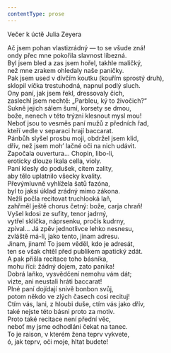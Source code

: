 ```yaml
---
contentType: prose
---
```


<section>

Večer k úctě Julia Zeyera

Ač jsem pohan vlastizrádný — to se všude zná!  
ondy přec mne pokořila slavnost líbezná.  
Byl jsem bled a zas jsem hořel, takhle maličký,  
než mne zrakem ohledaly naše paničky.  
Pak jsem used v dívčím koutku (kouřím sprostý druh),  
sklopil víčka trestuhodná, napnul podlý sluch.  
Ony paní, jak jsem řekl, dressovaly čich,  
zaslechl jsem nechtě: „Parbleu, ký to živočich?“  
Sukně jejich sálem šumí, korsety se dmou,  
bože, nenech v této trýzni klesnout mysl mou!  
Neboť jsou to vesměs paní mužů z předních řad,  
kteří vedle v separaci hrají baccarat.  
Pánbůh slyšel prosbu moji, obdržel jsem klid,  
dřív, než jsem moh’ lačné oči na nich udávit.  
Započala ouvertura… Chopin, libo-li,  
eroticky dlouze lkala cella, violy.  
Paní klesly do podušek, citem zality,  
aby tělo uplatnilo všecky kvality.  
Převýmluvně vyhlížela šatů fazóna,  
byl to jaksi úklad zrádný mimo zákona.  
Nežli počla recitovat truchlooká laň,  
zahřměl ještě chorus četný: bože, carja chraň!  
Vyšel kdosi ze sufity, tenor jadrný,  
vytřel sklíčka, náprsenku, pročís kudrny,  
zpíval… Já zpěv jednotlivce lehko nesnesu,  
zvláště má-li, jako tento, jinam adresu.  
Jinam, jinam! To jsem věděl, kdo je adresát,  
ten se však chtěl před publikem apatický zdát.  
A pak přišla recitace toho básníka,  
mohu říci: žádný dojem, zato panika!  
Dobrá laňko, vysvědčení nemohu vám dát;  
vizte, ani neustali hráti baccarat!  
Plné paní dojídají snivě bonbon svůj,  
potom někdo ve zlých časech cosi recituj!  
Ctím vás, lani, z hloubi duše, ctím vás jako dřív,  
také nejste této básni proto za motiv.  
Proto také recitace není přední věc,  
neboť my jsme odhodláni čekat na tanec.  
To je raison, v kterém žena teprv vykvete,  
ó, jak teprv, oči moje, hltat budete!

</section>
